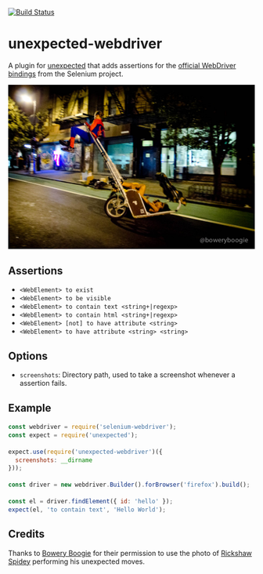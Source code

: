 [![Build Status](https://travis-ci.org/LiquidLabsGmbH/unexpected-webdriver.svg?branch=master)](https://travis-ci.org/LiquidLabsGmbH/unexpected-webdriver)

# unexpected-webdriver

A plugin for [unexpected](http://unexpected.js.org) that adds assertions for the
[official WebDriver bindings](https://www.npmjs.com/package/selenium-webdriver)
from the Selenium project.

![Unexpected Webdriver](unexpected.jpg)

## Assertions

* `<WebElement> to exist`
* `<WebElement> to be visible`
* `<WebElement> to contain text <string+|regexp>`
* `<WebElement> to contain html <string+|regexp>`
* `<WebElement> [not] to have attribute <string>`
* `<WebElement> to have attribute <string> <string>`

## Options
* `screenshots`: Directory path, used to take a screenshot whenever a assertion fails.

## Example

```js
const webdriver = require('selenium-webdriver');
const expect = require('unexpected');

expect.use(require('unexpected-webdriver')({
  screenshots: __dirname
}));

const driver = new webdriver.Builder().forBrowser('firefox').build();

const el = driver.findElement({ id: 'hello' });
expect(el, 'to contain text', 'Hello World');
```

## Credits

Thanks to [Bowery Boogie](http://www.boweryboogie.com/) for their permission to use the photo of [Rickshaw Spidey](http://www.boweryboogie.com/2012/08/rickshaw-spidey-spotted-on-ludlow-street/) performing his unexpected moves.
